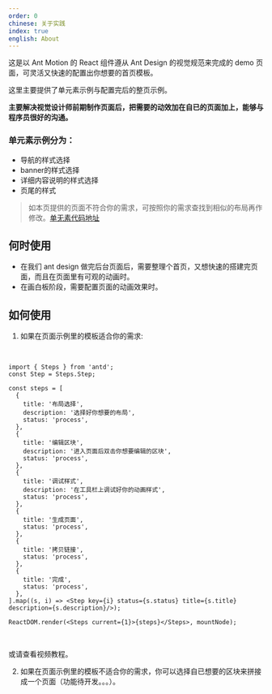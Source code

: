 ```yaml
---
order: 0
chinese: 关于实践
index: true
english: About
---
```



这是以 Ant Motion 的 React 组件遵从 Ant Design 的视觉规范来完成的 demo 页面，可灵活又快速的配置出你想要的首页模板。

这里主要提供了单元素示例与配置完后的整页示例。

**主要解决视觉设计师前期制作页面后，把需要的动效加在自已的页面加上，能够与程序员很好的沟通。**

### 单元素示例分为：
- 导航的样式选择
- banner的样式选择
- 详细内容说明的样式选择
- 页尾的样式

> 如本页提供的页面不符合你的需求，可按照你的需求查找到相似的布局再作修改。[单无素代码地址](https://github.com/ant-motion/ant-motion/tree/master/template/element)

## 何时使用

- 在我们 ant design 做完后台页面后，需要整理个首页，又想快速的搭建完页面，而且在页面里有可观的动画时。
- 在画白板阶段，需要配置页面的动画效果时。

## 如何使用

1. 如果在页面示例里的模板适合你的需求:

<br />

```__react
import { Steps } from 'antd';
const Step = Steps.Step;

const steps = [
  {
    title: '布局选择',
    description: '选择好你想要的布局',
    status: 'process',
  },
  {
    title: '编辑区块',
    description: '进入页面后双击你想要编辑的区块',
    status: 'process',
  },
  {
    title: '调试样式',
    description: '在工具栏上调试好你的动画样式',
    status: 'process',
  },
  {
    title: '生成页面',
    status: 'process',
  },
  {
    title: '拷贝链接',
    status: 'process',
  },
  {
    title: '完成',
    status: 'process',
  },
].map((s, i) => <Step key={i} status={s.status} title={s.title} description={s.description}/>);

ReactDOM.render(<Steps current={1}>{steps}</Steps>, mountNode);
```

<style>
.ant-steps{
  max-width: 900px;
}
</style>

<br />

或请查看视频教程。

2. 如果在页面示例里的模板不适合你的需求，你可以选择自已想要的区块来拼接成一个页面（功能待开发。。。）。
